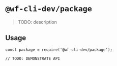 # `@wf-cli-dev/package`

> TODO: description

## Usage

```
const package = require('@wf-cli-dev/package');

// TODO: DEMONSTRATE API
```
